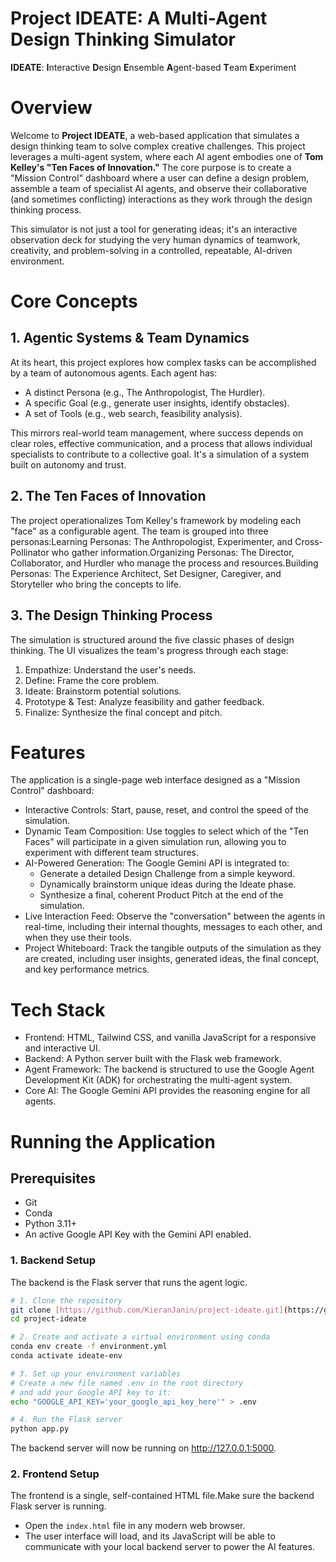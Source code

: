 
# Project IDEATE: A Multi-Agent Design Thinking Simulator

**IDEATE**: **I**nteractive **D**esign **E**nsemble **A**gent-based **T**eam **E**xperiment

# Overview

Welcome to **Project IDEATE**, a web-based application that simulates a design thinking team to solve complex creative challenges. This project leverages a multi-agent system, where each AI agent embodies one of **Tom Kelley's "Ten Faces of Innovation."** The core purpose is to create a "Mission Control" dashboard where a user can define a design problem, assemble a team of specialist AI agents, and observe their collaborative (and sometimes conflicting) interactions as they work through the design thinking process.

This simulator is not just a tool for generating ideas; it's an interactive observation deck for studying the very human dynamics of teamwork, creativity, and problem-solving in a controlled, repeatable, AI-driven environment.

# Core Concepts

## 1. Agentic Systems & Team Dynamics

At its heart, this project explores how complex tasks can be accomplished by a team of autonomous agents. Each agent has:

* A distinct Persona (e.g., The Anthropologist, The Hurdler).
* A specific Goal (e.g., generate user insights, identify obstacles).
* A set of Tools (e.g., web search, feasibility analysis).

This mirrors real-world team management, where success depends on clear roles, effective communication, and a process that allows individual specialists to contribute to a collective goal. It's a simulation of a system built on autonomy and trust.

## 2. The Ten Faces of Innovation

The project operationalizes Tom Kelley's framework by modeling each "face" as a configurable agent. The team is grouped into three personas:Learning Personas: The Anthropologist, Experimenter, and Cross-Pollinator who gather information.Organizing Personas: The Director, Collaborator, and Hurdler who manage the process and resources.Building Personas: The Experience Architect, Set Designer, Caregiver, and Storyteller who bring the concepts to life.

## 3. The Design Thinking Process

The simulation is structured around the five classic phases of design thinking. The UI visualizes the team's progress through each stage:
1. Empathize: Understand the user's needs.
2. Define: Frame the core problem.
3. Ideate: Brainstorm potential solutions.
4. Prototype & Test: Analyze feasibility and gather feedback.
5. Finalize: Synthesize the final concept and pitch.

# Features

The application is a single-page web interface designed as a "Mission Control" dashboard:
* Interactive Controls: Start, pause, reset, and control the speed of the simulation.
* Dynamic Team Composition: Use toggles to select which of the "Ten Faces" will participate in a given simulation run, allowing you to experiment with different team structures.
* AI-Powered Generation: The Google Gemini API is integrated to:
    * Generate a detailed Design Challenge from a simple keyword.
    * Dynamically brainstorm unique ideas during the Ideate phase.
    * Synthesize a final, coherent Product Pitch at the end of the simulation.
* Live Interaction Feed: Observe the "conversation" between the agents in real-time, including their internal thoughts, messages to each other, and when they use their tools.
* Project Whiteboard: Track the tangible outputs of the simulation as they are created, including user insights, generated ideas, the final concept, and key performance metrics.

# Tech Stack

* Frontend: HTML, Tailwind CSS, and vanilla JavaScript for a responsive and interactive UI.
* Backend: A Python server built with the Flask web framework.
* Agent Framework: The backend is structured to use the Google Agent Development Kit (ADK) for orchestrating the multi-agent system.
* Core AI: The Google Gemini API provides the reasoning engine for all agents.

# Running the Application

## Prerequisites

* Git
* Conda
* Python 3.11+
* An active Google API Key with the Gemini API enabled.

### 1. Backend Setup

The backend is the Flask server that runs the agent logic.

```bash
# 1. Clone the repository
git clone [https://github.com/KieranJanin/project-ideate.git](https://github.com/KieranJanin/project-ideate.git)
cd project-ideate

# 2. Create and activate a virtual environment using conda
conda env create -f environment.yml
conda activate ideate-env

# 3. Set up your environment variables
# Create a new file named .env in the root directory
# and add your Google API key to it:
echo "GOOGLE_API_KEY='your_google_api_key_here'" > .env

# 4. Run the Flask server
python app.py
```

The backend server will now be running on http://127.0.0.1:5000.

### 2. Frontend Setup

The frontend is a single, self-contained HTML file.Make sure the backend Flask server is running.
* Open the `index.html` file in any modern web browser.
* The user interface will load, and its JavaScript will be able to communicate with your local backend server to power the AI features.